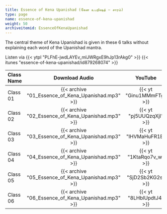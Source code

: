 ```yaml
---
title: Essence of Kena Upanishad (கேன உபநிஷத் – சாரம்)
type: page
name: essence-of-kena-upanishad
weight: 50
archiveitemid: EssenceOfKenaUpanishad
---
```


The central theme of Kena Upanishad is given in these 6 talks without explaining each word of the Upanishad mantra.

Listen via {{< ytpl "PLFhE-jwdLAYEv_mlJWRgxE9hJp13rAkg0" >}} {{< itunes "essence-of-kena-upanishad/id879268074" >}}

Class Name | Download Audio | YouTube
:---|:---:|:---:
Class 01 | {{< archive "01_Essence_of_Kena_Upanishad.mp3" >}} | {{< yt "Ginu1MMmFTg" >}}
Class 02 | {{< archive "02_Essence_of_Kena_Upanishad.mp3" >}} | {{< yt "pj5UUQzqXjI" >}}
Class 03 | {{< archive "03_Essence_of_Kena_Upanishad.mp3" >}} | {{< yt "lHVMaHuFR1E" >}}
Class 04 | {{< archive "04_Essence_of_Kena_Upanishad.mp3" >}} | {{< yt "1KtaRqo7v_w" >}}
Class 05 | {{< archive "05_Essence_of_Kena_Upanishad.mp3" >}} | {{< yt "SjD2Sb2KG2s" >}}
Class 06 | {{< archive "06_Essence_of_Kena_Upanishad.mp3" >}} | {{< yt "8LHblUpdtJ4" >}}

